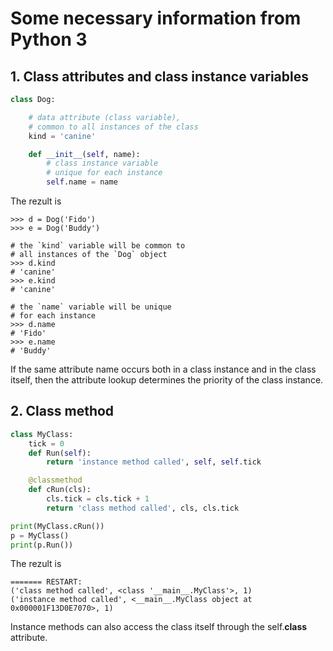 # Some necessary information from Python 3

## 1. Class attributes and class instance variables
``` python
class Dog:

    # data attribute (class variable),
    # common to all instances of the class
    kind = 'canine'

    def __init__(self, name):
        # class instance variable
        # unique for each instance
        self.name = name
```
The rezult is  
```  
>>> d = Dog('Fido')
>>> e = Dog('Buddy')

# the `kind` variable will be common to 
# all instances of the `Dog` object
>>> d.kind
# 'canine'
>>> e.kind    
# 'canine'

# the `name` variable will be unique 
# for each instance
>>> d.name
# 'Fido'
>>> e.name    
# 'Buddy'
```
If the same attribute name occurs both in a class instance and in the class itself, then the attribute lookup determines the priority of the class instance.  

## 2. Class method  

``` python
class MyClass:
    tick = 0
    def Run(self):
        return 'instance method called', self, self.tick

    @classmethod
    def cRun(cls):
        cls.tick = cls.tick + 1
        return 'class method called', cls, cls.tick

print(MyClass.cRun())
p = MyClass()
print(p.Run())
```  
The rezult is  
```
======= RESTART: 
('class method called', <class '__main__.MyClass'>, 1)
('instance method called', <__main__.MyClass object at 0x000001F13D0E7070>, 1)

```  
Instance methods can also access the class itself through the self.__class__ attribute.
